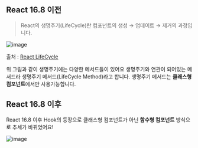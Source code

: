 
## React 16.8 이전
> React의 생명주기(LifeCycle)란 컴포넌트의 생성 → 업데이트 → 제거의 과정입니다. 


![image](https://d1ccleacxg8gcm.cloudfront.net/moolbum/images/3ab62ece7h7h5.png)

출처 : [React LifeCycle](https://projects.wojtekmaj.pl/react-lifecycle-methods-diagram/)

위 그림과 같이 생명주기에는 다양한 메서드들이 있어요
생명주기와 연관이 되어있는 메서드라 생명주기 메서드(LifeCycle Method)라고 합니다.
생명주기 메서드는 **클래스형 컴포넌트**에서만 사용가능합니다.


## React 16.8 이후 
React 16.8 이후 Hook의 등장으로 클래스형 컴포넌트가 아닌 **함수형 컴포넌트** 방식으로 추세가 바뀌었어요!

![image](https://d1ccleacxg8gcm.cloudfront.net/moolbum/images/41211e47bh0b3.png)



